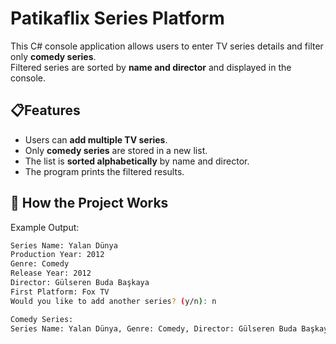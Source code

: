 # Patikaflix Series Platform
This C# console application allows users to enter TV series details and filter only **comedy series**.  
Filtered series are sorted by **name and director** and displayed in the console.

## 📋Features
- Users can **add multiple TV series**.
- Only **comedy series** are stored in a new list.
- The list is **sorted alphabetically** by name and director.
- The program prints the filtered results.

## 🔄 How the Project Works
Example Output:

```bash
Series Name: Yalan Dünya
Production Year: 2012
Genre: Comedy
Release Year: 2012
Director: Gülseren Buda Başkaya
First Platform: Fox TV
Would you like to add another series? (y/n): n

Comedy Series:
Series Name: Yalan Dünya, Genre: Comedy, Director: Gülseren Buda Başkaya
```